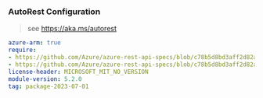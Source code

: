 ### AutoRest Configuration

> see https://aka.ms/autorest

``` yaml
azure-arm: true
require:
- https://github.com/Azure/azure-rest-api-specs/blob/c78b5d8bd3aff2d82a5f034d9164b1a9ac030e09/specification/compute/resource-manager/readme.md
- https://github.com/Azure/azure-rest-api-specs/blob/c78b5d8bd3aff2d82a5f034d9164b1a9ac030e09/specification/compute/resource-manager/readme.go.md
license-header: MICROSOFT_MIT_NO_VERSION
module-version: 5.2.0
tag: package-2023-07-01
```

